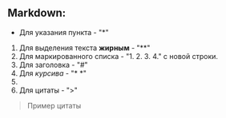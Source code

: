 ## Markdown:
* Для указания пункта - "*"
1. Для выделения текста **жирным** - "**" 
2. Для маркированного списка - "1. 2. 3. 4." с новой строки.
3. Для заголовка - "#"
4. Для *курсива* - "* *"
5. 
6. Для цитаты - ">"
>Пример цитаты